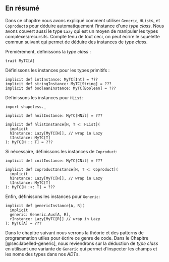 ## En résumé
Dans ce chapitre nous avons expliqué comment utiliser
`Generic`, `HList`s, et `Coproduct`s
pour déduire automatiquement l'instance d'une *type class*.
Nous avons couvert aussi le type `Lazy`
qui est un moyen de manipuler les types complexes/recursifs.
Compte tenu de tout ceci,
on peut écrire le squelette commun suivant
qui permet de déduire des instances de *type class*.

Premièrement, définissons la *type class* :

```tut:book:silent
trait MyTC[A]
```

Définissons les instances pour les types primitifs :

```tut:book:silent
implicit def intInstance: MyTC[Int] = ???
implicit def stringInstance: MyTC[String] = ???
implicit def booleanInstance: MyTC[Boolean] = ???
```

Définissons les instances pour `HList`:

```tut:book:silent
import shapeless._

implicit def hnilInstance: MyTC[HNil] = ???

implicit def hlistInstance[H, T <: HList](
  implicit
  hInstance: Lazy[MyTC[H]], // wrap in Lazy
  tInstance: MyTC[T]
): MyTC[H :: T] = ???
```
Si nécessaire, définissons les instances de `Coproduct`:

```tut:book:silent
implicit def cnilInstance: MyTC[CNil] = ???

implicit def coproductInstance[H, T <: Coproduct](
  implicit
  hInstance: Lazy[MyTC[H]], // wrap in Lazy
  tInstance: MyTC[T]
): MyTC[H :+: T] = ???
```

Enfin, définissons les instances pour `Generic`:

```tut:book:silent
implicit def genericInstance[A, R](
  implicit
  generic: Generic.Aux[A, R],
  rInstance: Lazy[MyTC[R]] // wrap in Lazy
): MyTC[A] = ???
```

Dans le chapitre suivant nous verrons
la théorie et des patterns de programmation utiles
pour écrire ce genre de code.
Dans le Chapitre [@sec:labelled-generic],
nous reviendrons sur la déduction de *type class*
en utilisant une variante de `Generic` qui
permet d'inspecter les champs et les noms des types
dans nos *ADT*s.
